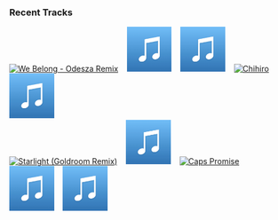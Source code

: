 ### Recent Tracks
[<img src='https://lastfm.freetls.fastly.net/i/u/300x300/07233a53e5a243dfc3ebcfc670513f58.png' width='16%' height='16%' alt='We Belong - Odesza Remix'>](https://www.last.fm/music/rac/_/we%2bbelong%2b-%2bodesza%2bremix)&nbsp;&nbsp;&nbsp;&nbsp;[<img src='https://github.com/atfinke/atfinke/blob/master/placeholder.jpeg?raw=true' width='16%' height='16%' alt='Midnight'>](https://www.last.fm/music/kawaii%2bsunrise/_/midnight)&nbsp;&nbsp;&nbsp;&nbsp;[<img src='https://github.com/atfinke/atfinke/blob/master/placeholder.jpeg?raw=true' width='16%' height='16%' alt='Kinda Lovely'>](https://www.last.fm/music/poolside/_/kinda%2blovely)&nbsp;&nbsp;&nbsp;&nbsp;[<img src='https://lastfm.freetls.fastly.net/i/u/300x300/30592c4a02fa63b3555fe17e93518ab6.png' width='16%' height='16%' alt='Chihiro'>](https://www.last.fm/music/yoste/_/chihiro)&nbsp;&nbsp;&nbsp;&nbsp;[<img src='https://github.com/atfinke/atfinke/blob/master/placeholder.jpeg?raw=true' width='16%' height='16%' alt='Luv Is Not Enough (feat. Clear Mortifee)'>](https://www.last.fm/music/miami%2bhorror/_/luv%2bis%2bnot%2benough%2b%2528feat.%2bclear%2bmortifee%2529)&nbsp;&nbsp;&nbsp;&nbsp;<br>[<img src='https://lastfm.freetls.fastly.net/i/u/300x300/f2b16f1c0c5ed1edf3d7772e79d49098.png' width='16%' height='16%' alt='Starlight (Goldroom Remix)'>](https://www.last.fm/music/jai%2bwolf/_/starlight%2b%2528goldroom%2bremix%2529)&nbsp;&nbsp;&nbsp;&nbsp;[<img src='https://github.com/atfinke/atfinke/blob/master/placeholder.jpeg?raw=true' width='16%' height='16%' alt='It Never Rains'>](https://www.last.fm/music/geo/_/it%2bnever%2brains)&nbsp;&nbsp;&nbsp;&nbsp;[<img src='https://lastfm.freetls.fastly.net/i/u/300x300/22cf255748d996c5f2305be557ef32aa.png' width='16%' height='16%' alt='Caps Promise'>](https://www.last.fm/music/henry%2bjackman/_/cap%2527s%2bpromise)&nbsp;&nbsp;&nbsp;&nbsp;[<img src='https://github.com/atfinke/atfinke/blob/master/placeholder.jpeg?raw=true' width='16%' height='16%' alt='I Wanna Know'>](https://www.last.fm/music/la%2bfelix/_/i%2bwanna%2bknow)&nbsp;&nbsp;&nbsp;&nbsp;[<img src='https://github.com/atfinke/atfinke/blob/master/placeholder.jpeg?raw=true' width='16%' height='16%' alt='When You Lock Eyes'>](https://www.last.fm/music/rynn/_/when%2byou%2block%2beyes)&nbsp;&nbsp;&nbsp;&nbsp;<br>